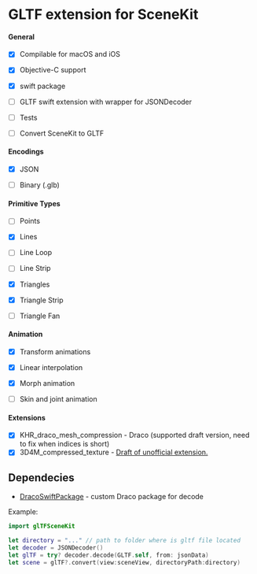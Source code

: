 # GLTF extension for SceneKit

#### General
 - [X] Compilable for macOS and iOS
 - [X] Objective-C support
 - [X] swift package
 - [ ] GLTF swift extension with wrapper for JSONDecoder
 - [ ] Tests
 - [ ] Convert SceneKit to GLTF
 
 
#### Encodings
 - [X] JSON
 - [ ] Binary (.glb)
 
 
#### Primitive Types
 - [ ] Points
 - [x] Lines
 - [ ] Line Loop
 - [ ] Line Strip
 - [x] Triangles
 - [x] Triangle Strip
 - [ ] Triangle Fan


#### Animation
- [X] Transform animations
- [X] Linear interpolation
- [X] Morph animation
- [ ] Skin and joint animation


#### Extensions 
 - [X] KHR_draco_mesh_compression - Draco (supported draft version, need to fix when indices is short)
 - [X] 3D4M_compressed_texture - [Draft of unofficial extension.](https://github.com/sakrist/glTF/tree/extensions/compressed_texture/extensions/2.0/Vendor/3D4M_compressed_texture)  
 
## Dependecies
 
  - [DracoSwiftPackage](https://github.com/3D4Medical/DracoSwiftPackage) - custom Draco package for decode   


Example:
```swift
import glTFSceneKit

let directory = "..." // path to folder where is gltf file located
let decoder = JSONDecoder()
let glTF = try? decoder.decode(GLTF.self, from: jsonData)
let scene = glTF?.convert(view:sceneView, directoryPath:directory)
```

